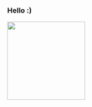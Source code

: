 ### Hello :)


<img height="180em" src="https://github-readme-stats.vercel.app/api?username=dread1811&show_icons=true&hide_border=true&&count_private=true&include_all_commits=true" />


<!--
**dreAd1811/dread1811** is a ✨ _special_ ✨ repository because its `README.md` (this file) appears on your GitHub profile.

Here are some ideas to get you started:

- 🔭 I’m currently working on ...
- 🌱 I’m currently learning ...
- 👯 I’m looking to collaborate on ...
- 🤔 I’m looking for help with ...
- 💬 Ask me about ...
- 📫 How to reach me: ...
- 😄 Pronouns: ...
- ⚡ Fun fact: ...
-->

